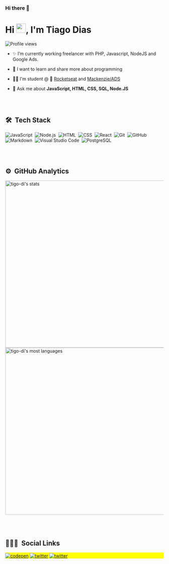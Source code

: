 ### Hi there 👋
<h1 align="left">Hi <img src="https://raw.githubusercontent.com/kaueMarques/kaueMarques/master/hi.gif" width="30px">, I'm Tiago Dias</h1>
<p align="left"> <img src="https://komarev.com/ghpvc/?username=tigo-di&color=yellow" alt="Profile views" /> </p>

- ✨ I’m currently working freelancer with PHP, Javascript, NodeJS and Google Ads.

- 🌱 I want to learn and share more about programming

- 🧑‍🎓 I'm student @ 🚀 [Rocketseat](https://rocketseat.com.br/) and [Mackenzie/ADS](https://mackenzie.br/)

- 💬 Ask me about **JavaScript, HTML, CSS, SQL, Node.JS**


<br><br>

## 🛠 &nbsp;Tech Stack

![JavaScript](https://img.shields.io/badge/-JavaScript-05122A?style=flat&logo=javascript)&nbsp;
![Node.js](https://img.shields.io/badge/-Node.js-05122A?style=flat&logo=node.js)&nbsp;
![HTML](https://img.shields.io/badge/-HTML-05122A?style=flat&logo=HTML5)&nbsp;
![CSS](https://img.shields.io/badge/-CSS-05122A?style=flat&logo=CSS3&logoColor=1572B6)&nbsp;
![React](https://img.shields.io/badge/-React-05122A?style=flat&logo=react)&nbsp;
![Git](https://img.shields.io/badge/-Git-05122A?style=flat&logo=git)&nbsp;
![GitHub](https://img.shields.io/badge/-GitHub-05122A?style=flat&logo=github)&nbsp;
![Markdown](https://img.shields.io/badge/-Markdown-05122A?style=flat&logo=markdown)&nbsp;
![Visual Studio Code](https://img.shields.io/badge/-Visual%20Studio%20Code-05122A?style=flat&logo=visual-studio-code&logoColor=007ACC)&nbsp;
![PostgreSQL](https://img.shields.io/badge/-PostgreSQL-05122A?style=flat&logo=postgresql)&nbsp;


<br><br>

## ⚙️ &nbsp;GitHub Analytics

<p align="left">
<img width="530em" src="https://github-readme-stats.vercel.app/api?username=tigo-di&show_icons=true&theme=vision-friendly-dark" alt="tigo-di's stats"/>
<img width="530em" src="https://github-readme-stats.vercel.app/api/top-langs/?username=tigo-di&layout=compact&theme=vision-friendly-dark" alt="tigo-di's most languages"/>
</p>

<br><br>

## 👨🏽‍🦲 &nbsp;Social Links

<p align="left" style="background:yellow">
<a href="https://codepen.io/tigo-di" target="_blank"><img align="center" src="https://img.shields.io/badge/tigo-di-05122A?style=flat&logo=codepen" alt="codepen"/></a>
<a href="https://twitter.com/tigo" target="_blank"><img align="center" src="https://img.shields.io/badge/tigo-05122A?style=flat&logo=twitter" alt="twitter"/></a>
<a href="https://www.behance.net/tiagodb" target="_blank"><img align="center" src="https://img.shields.io/badge/tigo-di-05122A?style=flat&logo=behance" alt="twitter"/></a>
</p>


<!--
**tigo-di/tigo-di** is a ✨ _special_ ✨ repository because its `README.md` (this file) appears on your GitHub profile.

Here are some ideas to get you started:

- 🔭 I’m currently working on ...
- 🌱 I’m currently learning ...
- 👯 I’m looking to collaborate on ...
- 🤔 I’m looking for help with ...
- 💬 Ask me about ...
- 📫 How to reach me: ...
- 😄 Pronouns: ...
- ⚡ Fun fact: ...
-->
